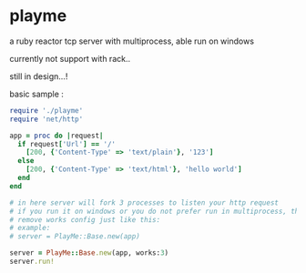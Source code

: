 # playme
a ruby reactor tcp server with multiprocess, able run on windows

currently not support with rack..

still in design...!

basic sample :

```ruby
require './playme'
require 'net/http'

app = proc do |request|
  if request['Url'] == '/'
    [200, {'Content-Type' => 'text/plain'}, '123']
  else
    [200, {'Content-Type' => 'text/html'}, 'hello world']
  end
end

# in here server will fork 3 processes to listen your http request
# if you run it on windows or you do not prefer run in multiprocess, then you able 
# remove works config just like this:
# example: 
# server = PlayMe::Base.new(app)

server = PlayMe::Base.new(app, works:3)
server.run!
```
